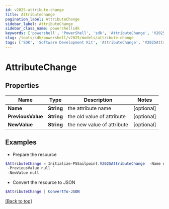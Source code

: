 ```yaml
---
id: v2025-attribute-change
title: AttributeChange
pagination_label: AttributeChange
sidebar_label: AttributeChange
sidebar_class_name: powershellsdk
keywords: ['powershell', 'PowerShell', 'sdk', 'AttributeChange', 'V2025AttributeChange'] 
slug: /tools/sdk/powershell/v2025/models/attribute-change
tags: ['SDK', 'Software Development Kit', 'AttributeChange', 'V2025AttributeChange']
---
```



# AttributeChange

## Properties

Name | Type | Description | Notes
------------ | ------------- | ------------- | -------------
**Name** | **String** | the attribute name | [optional] 
**PreviousValue** | **String** | the old value of attribute | [optional] 
**NewValue** | **String** | the new value of attribute | [optional] 

## Examples

- Prepare the resource
```powershell
$AttributeChange = Initialize-PSSailpoint.V2025AttributeChange  -Name null `
 -PreviousValue null `
 -NewValue null
```

- Convert the resource to JSON
```powershell
$AttributeChange | ConvertTo-JSON
```


[[Back to top]](#) 

